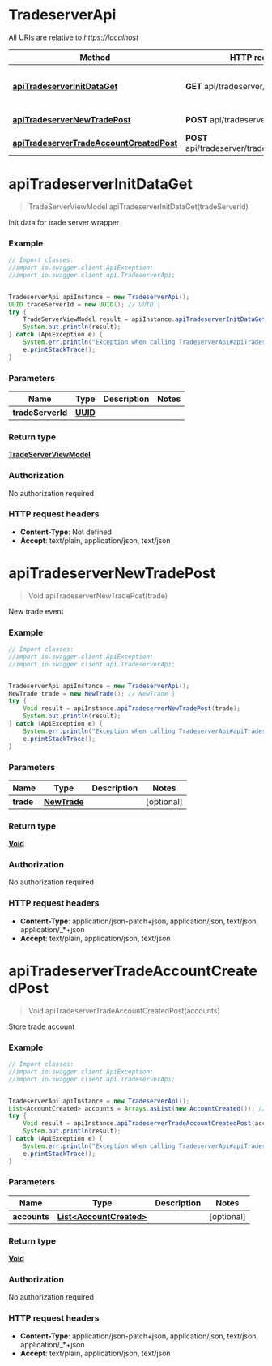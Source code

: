 # TradeserverApi

All URIs are relative to *https://localhost*

Method | HTTP request | Description
------------- | ------------- | -------------
[**apiTradeserverInitDataGet**](TradeserverApi.md#apiTradeserverInitDataGet) | **GET** api/tradeserver/initData | Init data for trade server wrapper
[**apiTradeserverNewTradePost**](TradeserverApi.md#apiTradeserverNewTradePost) | **POST** api/tradeserver/newTrade | New trade event
[**apiTradeserverTradeAccountCreatedPost**](TradeserverApi.md#apiTradeserverTradeAccountCreatedPost) | **POST** api/tradeserver/tradeAccountCreated | Store trade account


<a name="apiTradeserverInitDataGet"></a>
# **apiTradeserverInitDataGet**
> TradeServerViewModel apiTradeserverInitDataGet(tradeServerId)

Init data for trade server wrapper

### Example
```java
// Import classes:
//import io.swagger.client.ApiException;
//import io.swagger.client.api.TradeserverApi;


TradeserverApi apiInstance = new TradeserverApi();
UUID tradeServerId = new UUID(); // UUID | 
try {
    TradeServerViewModel result = apiInstance.apiTradeserverInitDataGet(tradeServerId);
    System.out.println(result);
} catch (ApiException e) {
    System.err.println("Exception when calling TradeserverApi#apiTradeserverInitDataGet");
    e.printStackTrace();
}
```

### Parameters

Name | Type | Description  | Notes
------------- | ------------- | ------------- | -------------
 **tradeServerId** | [**UUID**](.md)|  |

### Return type

[**TradeServerViewModel**](TradeServerViewModel.md)

### Authorization

No authorization required

### HTTP request headers

 - **Content-Type**: Not defined
 - **Accept**: text/plain, application/json, text/json

<a name="apiTradeserverNewTradePost"></a>
# **apiTradeserverNewTradePost**
> Void apiTradeserverNewTradePost(trade)

New trade event

### Example
```java
// Import classes:
//import io.swagger.client.ApiException;
//import io.swagger.client.api.TradeserverApi;


TradeserverApi apiInstance = new TradeserverApi();
NewTrade trade = new NewTrade(); // NewTrade | 
try {
    Void result = apiInstance.apiTradeserverNewTradePost(trade);
    System.out.println(result);
} catch (ApiException e) {
    System.err.println("Exception when calling TradeserverApi#apiTradeserverNewTradePost");
    e.printStackTrace();
}
```

### Parameters

Name | Type | Description  | Notes
------------- | ------------- | ------------- | -------------
 **trade** | [**NewTrade**](NewTrade.md)|  | [optional]

### Return type

[**Void**](.md)

### Authorization

No authorization required

### HTTP request headers

 - **Content-Type**: application/json-patch+json, application/json, text/json, application/_*+json
 - **Accept**: text/plain, application/json, text/json

<a name="apiTradeserverTradeAccountCreatedPost"></a>
# **apiTradeserverTradeAccountCreatedPost**
> Void apiTradeserverTradeAccountCreatedPost(accounts)

Store trade account

### Example
```java
// Import classes:
//import io.swagger.client.ApiException;
//import io.swagger.client.api.TradeserverApi;


TradeserverApi apiInstance = new TradeserverApi();
List<AccountCreated> accounts = Arrays.asList(new AccountCreated()); // List<AccountCreated> | 
try {
    Void result = apiInstance.apiTradeserverTradeAccountCreatedPost(accounts);
    System.out.println(result);
} catch (ApiException e) {
    System.err.println("Exception when calling TradeserverApi#apiTradeserverTradeAccountCreatedPost");
    e.printStackTrace();
}
```

### Parameters

Name | Type | Description  | Notes
------------- | ------------- | ------------- | -------------
 **accounts** | [**List&lt;AccountCreated&gt;**](AccountCreated.md)|  | [optional]

### Return type

[**Void**](.md)

### Authorization

No authorization required

### HTTP request headers

 - **Content-Type**: application/json-patch+json, application/json, text/json, application/_*+json
 - **Accept**: text/plain, application/json, text/json

